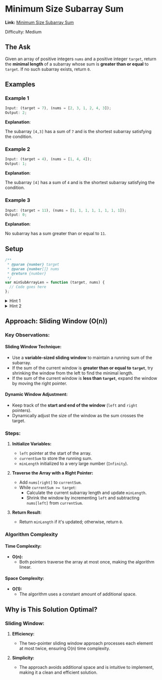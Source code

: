 # Minimum Size Subarray Sum

**Link:** [Minimum Size Subarray Sum](https://leetcode.com/problems/minimum-size-subarray-sum/description/?envType=study-plan-v2&envId=top-interview-150)

Difficulty: Medium

## The Ask

Given an array of positive integers `nums` and a positive integer `target`, return the **minimal length** of a subarray whose sum is **greater than or equal** to `target`. If no such subarray exists, return `0`.

## Examples

### Example 1

```javascript
Input: (target = 7), (nums = [2, 3, 1, 2, 4, 3]);
Output: 2;
```

**Explanation**:

The subarray `[4,3]` has a sum of `7` and is the shortest subarray satisfying the condition.

### Example 2

```javascript
Input: (target = 4), (nums = [1, 4, 4]);
Output: 1;
```

**Explanation**:

The subarray `[4]` has a sum of `4` and is the shortest subarray satisfying the condition.

### Example 3

```javascript
Input: (target = 11), (nums = [1, 1, 1, 1, 1, 1, 1, 1]);
Output: 0;
```

**Explanation**:

No subarray has a sum greater than or equal to `11`.

## Setup

```javascript
/**
 * @param {number} target
 * @param {number[]} nums
 * @return {number}
 */
var minSubArrayLen = function (target, nums) {
  // Code goes here
};
```

<details> <summary>Hint 1</summary> Use the **sliding window technique** to efficiently find the smallest subarray that satisfies the condition. </details> <details> <summary>Hint 2</summary> For the O(n log n) solution, use a **prefix sum** and **binary search** to efficiently check ranges. </details>

## Approach: Sliding Window (O(n))

### Key Observations:

#### Sliding Window Technique:

- Use a **variable-sized sliding window** to maintain a running sum of the subarray.
- If the sum of the current window is **greater than or equal to `target`**, try shrinking the window from the left to find the minimal length.
- If the sum of the current window is **less than `target`**, expand the window by moving the right pointer.

#### Dynamic Window Adjustment:

- Keep track of the **start and end of the window** (`left` and `right` pointers).
- Dynamically adjust the size of the window as the sum crosses the target.

### Steps:

1. **Initialize Variables:**

   - `left` pointer at the start of the array.
   - `currentSum` to store the running sum.
   - `minLength` initialized to a very large number (`Infinity`).

2. **Traverse the Array with a Right Pointer:**

   - Add `nums[right]` to `currentSum`.
   - While `currentSum >= target`:
     - Calculate the current subarray length and update `minLength`.
     - Shrink the window by incrementing `left` and subtracting `nums[left]` from `currentSum`.

3. **Return Result:**
   - Return `minLength` if it's updated; otherwise, return `0`.

### Algorithm Complexity

#### Time Complexity:

- **O(n):**
  - Both pointers traverse the array at most once, making the algorithm linear.

#### Space Complexity:

- **O(1):**
  - The algorithm uses a constant amount of additional space.

## Why is This Solution Optimal?

### Sliding Window:

1. **Efficiency:**

   - The two-pointer sliding window approach processes each element at most twice, ensuring O(n) time complexity.

2. **Simplicity:**
   - The approach avoids additional space and is intuitive to implement, making it a clean and efficient solution.
